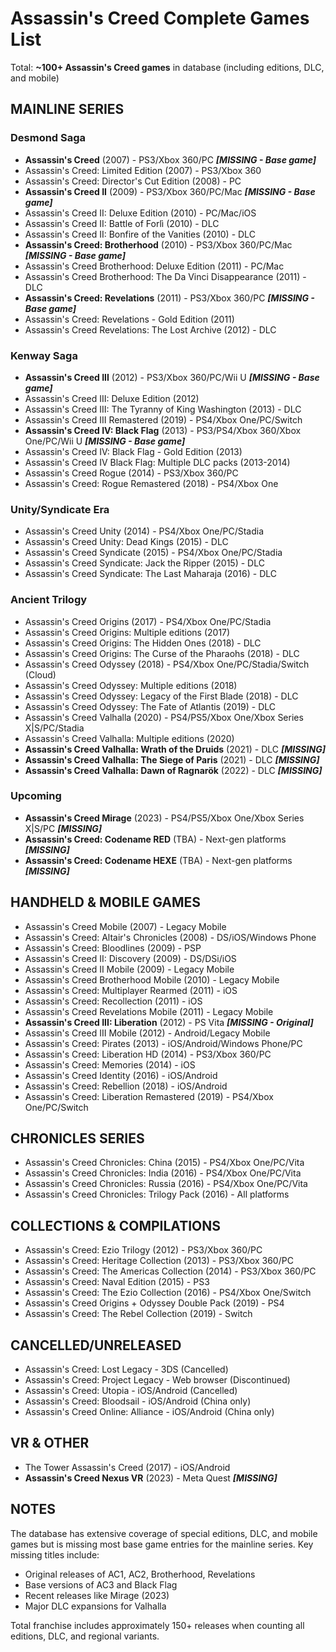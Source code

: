 # Assassin's Creed Complete Games List

Total: **~100+ Assassin's Creed games** in database (including editions, DLC, and mobile)

## MAINLINE SERIES

### Desmond Saga
- **Assassin's Creed** (2007) - PS3/Xbox 360/PC ***[MISSING - Base game]***
- Assassin's Creed: Limited Edition (2007) - PS3/Xbox 360
- Assassin's Creed: Director's Cut Edition (2008) - PC
- **Assassin's Creed II** (2009) - PS3/Xbox 360/PC/Mac ***[MISSING - Base game]***
- Assassin's Creed II: Deluxe Edition (2010) - PC/Mac/iOS
- Assassin's Creed II: Battle of Forlì (2010) - DLC
- Assassin's Creed II: Bonfire of the Vanities (2010) - DLC
- **Assassin's Creed: Brotherhood** (2010) - PS3/Xbox 360/PC/Mac ***[MISSING - Base game]***
- Assassin's Creed Brotherhood: Deluxe Edition (2011) - PC/Mac
- Assassin's Creed Brotherhood: The Da Vinci Disappearance (2011) - DLC
- **Assassin's Creed: Revelations** (2011) - PS3/Xbox 360/PC ***[MISSING - Base game]***
- Assassin's Creed: Revelations - Gold Edition (2011)
- Assassin's Creed Revelations: The Lost Archive (2012) - DLC

### Kenway Saga
- **Assassin's Creed III** (2012) - PS3/Xbox 360/PC/Wii U ***[MISSING - Base game]***
- Assassin's Creed III: Deluxe Edition (2012)
- Assassin's Creed III: The Tyranny of King Washington (2013) - DLC
- Assassin's Creed III Remastered (2019) - PS4/Xbox One/PC/Switch
- **Assassin's Creed IV: Black Flag** (2013) - PS3/PS4/Xbox 360/Xbox One/PC/Wii U ***[MISSING - Base game]***
- Assassin's Creed IV: Black Flag - Gold Edition (2013)
- Assassin's Creed IV Black Flag: Multiple DLC packs (2013-2014)
- Assassin's Creed Rogue (2014) - PS3/Xbox 360/PC
- Assassin's Creed: Rogue Remastered (2018) - PS4/Xbox One

### Unity/Syndicate Era
- Assassin's Creed Unity (2014) - PS4/Xbox One/PC/Stadia
- Assassin's Creed Unity: Dead Kings (2015) - DLC
- Assassin's Creed Syndicate (2015) - PS4/Xbox One/PC/Stadia
- Assassin's Creed Syndicate: Jack the Ripper (2015) - DLC
- Assassin's Creed Syndicate: The Last Maharaja (2016) - DLC

### Ancient Trilogy
- Assassin's Creed Origins (2017) - PS4/Xbox One/PC/Stadia
- Assassin's Creed Origins: Multiple editions (2017)
- Assassin's Creed Origins: The Hidden Ones (2018) - DLC
- Assassin's Creed Origins: The Curse of the Pharaohs (2018) - DLC
- Assassin's Creed Odyssey (2018) - PS4/Xbox One/PC/Stadia/Switch (Cloud)
- Assassin's Creed Odyssey: Multiple editions (2018)
- Assassin's Creed Odyssey: Legacy of the First Blade (2018) - DLC
- Assassin's Creed Odyssey: The Fate of Atlantis (2019) - DLC
- Assassin's Creed Valhalla (2020) - PS4/PS5/Xbox One/Xbox Series X|S/PC/Stadia
- Assassin's Creed Valhalla: Multiple editions (2020)
- **Assassin's Creed Valhalla: Wrath of the Druids** (2021) - DLC ***[MISSING]***
- **Assassin's Creed Valhalla: The Siege of Paris** (2021) - DLC ***[MISSING]***
- **Assassin's Creed Valhalla: Dawn of Ragnarök** (2022) - DLC ***[MISSING]***

### Upcoming
- **Assassin's Creed Mirage** (2023) - PS4/PS5/Xbox One/Xbox Series X|S/PC ***[MISSING]***
- **Assassin's Creed: Codename RED** (TBA) - Next-gen platforms ***[MISSING]***
- **Assassin's Creed: Codename HEXE** (TBA) - Next-gen platforms ***[MISSING]***

## HANDHELD & MOBILE GAMES
- Assassin's Creed Mobile (2007) - Legacy Mobile
- Assassin's Creed: Altair's Chronicles (2008) - DS/iOS/Windows Phone
- Assassin's Creed: Bloodlines (2009) - PSP
- Assassin's Creed II: Discovery (2009) - DS/DSi/iOS
- Assassin's Creed II Mobile (2009) - Legacy Mobile
- Assassin's Creed Brotherhood Mobile (2010) - Legacy Mobile
- Assassin's Creed: Multiplayer Rearmed (2011) - iOS
- Assassin's Creed: Recollection (2011) - iOS
- Assassin's Creed Revelations Mobile (2011) - Legacy Mobile
- **Assassin's Creed III: Liberation** (2012) - PS Vita ***[MISSING - Original]***
- Assassin's Creed III Mobile (2012) - Android/Legacy Mobile
- Assassin's Creed: Pirates (2013) - iOS/Android/Windows Phone/PC
- Assassin's Creed: Liberation HD (2014) - PS3/Xbox 360/PC
- Assassin's Creed: Memories (2014) - iOS
- Assassin's Creed Identity (2016) - iOS/Android
- Assassin's Creed: Rebellion (2018) - iOS/Android
- Assassin's Creed: Liberation Remastered (2019) - PS4/Xbox One/PC/Switch

## CHRONICLES SERIES
- Assassin's Creed Chronicles: China (2015) - PS4/Xbox One/PC/Vita
- Assassin's Creed Chronicles: India (2016) - PS4/Xbox One/PC/Vita
- Assassin's Creed Chronicles: Russia (2016) - PS4/Xbox One/PC/Vita
- Assassin's Creed Chronicles: Trilogy Pack (2016) - All platforms

## COLLECTIONS & COMPILATIONS
- Assassin's Creed: Ezio Trilogy (2012) - PS3/Xbox 360/PC
- Assassin's Creed: Heritage Collection (2013) - PS3/Xbox 360/PC
- Assassin's Creed: The Americas Collection (2014) - PS3/Xbox 360/PC
- Assassin's Creed: Naval Edition (2015) - PS3
- Assassin's Creed: The Ezio Collection (2016) - PS4/Xbox One/Switch
- Assassin's Creed Origins + Odyssey Double Pack (2019) - PS4
- Assassin's Creed: The Rebel Collection (2019) - Switch

## CANCELLED/UNRELEASED
- Assassin's Creed: Lost Legacy - 3DS (Cancelled)
- Assassin's Creed: Project Legacy - Web browser (Discontinued)
- Assassin's Creed: Utopia - iOS/Android (Cancelled)
- Assassin's Creed: Bloodsail - iOS/Android (China only)
- Assassin's Creed Online: Alliance - iOS/Android (China only)

## VR & OTHER
- The Tower Assassin's Creed (2017) - iOS/Android
- **Assassin's Creed Nexus VR** (2023) - Meta Quest ***[MISSING]***

## NOTES

The database has extensive coverage of special editions, DLC, and mobile games but is missing most base game entries for the mainline series. Key missing titles include:
- Original releases of AC1, AC2, Brotherhood, Revelations
- Base versions of AC3 and Black Flag
- Recent releases like Mirage (2023)
- Major DLC expansions for Valhalla

Total franchise includes approximately 150+ releases when counting all editions, DLC, and regional variants.